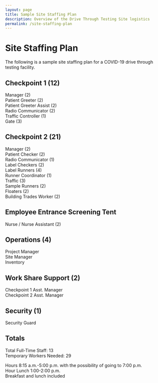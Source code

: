 ```yaml
---
layout: page
title: Sample Site Staffing Plan
description: Overview of the Drive Through Testing Site logistics
permalink: /site-staffing-plan
---
```


# Site Staffing Plan

The following is a sample site staffing plan for a COVID-19 drive through testing facility. 

## Checkpoint 1 (12)
Manager (2)  
Patient Greeter (2)  
Patient Greeter Assist (2)  
Radio Communicator (2)  
Traffic Controller (1)  
Gate (3)  

## Checkpoint 2 (21)
Manager (2)  
Patient Checker (2)  
Radio Communicator (1)  
Label Checkers (2)  
Label Runners (4)  
Runner Coordinator (1)  
Traffic (3)  
Sample Runners (2)  
Floaters (2)  
Building Trades Worker (2)  

## Employee Entrance Screening Tent
Nurse / Nurse Assistant (2)

## Operations (4)
Project Manager  
Site Manager  
Inventory  

## Work Share Support (2)
Checkpoint 1 Asst. Manager  
Checkpoint 2 Asst. Manager  

## Security (1)
Security Guard  

## Totals
Total Full-Time Staff: 13  
Temporary Workers Needed: 29  

Hours 8:15 a.m.-5:00 p.m. with the possibility of going to 7:00 p.m.  
Hour Lunch 1:00-2:00 p.m.  
Breakfast and lunch included  